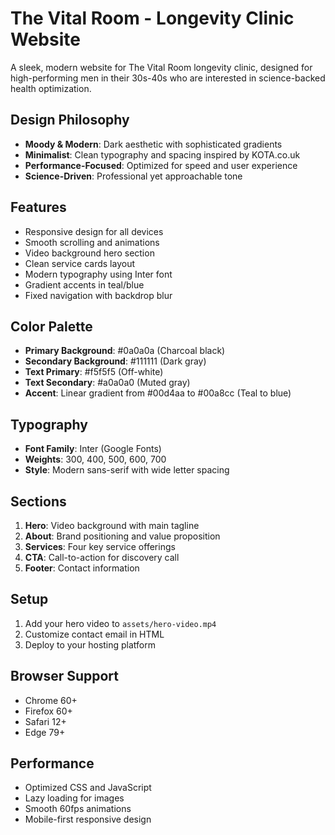 # The Vital Room - Longevity Clinic Website

A sleek, modern website for The Vital Room longevity clinic, designed for high-performing men in their 30s-40s who are interested in science-backed health optimization.

## Design Philosophy

- **Moody & Modern**: Dark aesthetic with sophisticated gradients
- **Minimalist**: Clean typography and spacing inspired by KOTA.co.uk
- **Performance-Focused**: Optimized for speed and user experience
- **Science-Driven**: Professional yet approachable tone

## Features

- Responsive design for all devices
- Smooth scrolling and animations
- Video background hero section
- Clean service cards layout
- Modern typography using Inter font
- Gradient accents in teal/blue
- Fixed navigation with backdrop blur

## Color Palette

- **Primary Background**: #0a0a0a (Charcoal black)
- **Secondary Background**: #111111 (Dark gray)
- **Text Primary**: #f5f5f5 (Off-white)
- **Text Secondary**: #a0a0a0 (Muted gray)
- **Accent**: Linear gradient from #00d4aa to #00a8cc (Teal to blue)

## Typography

- **Font Family**: Inter (Google Fonts)
- **Weights**: 300, 400, 500, 600, 700
- **Style**: Modern sans-serif with wide letter spacing

## Sections

1. **Hero**: Video background with main tagline
2. **About**: Brand positioning and value proposition
3. **Services**: Four key service offerings
4. **CTA**: Call-to-action for discovery call
5. **Footer**: Contact information

## Setup

1. Add your hero video to `assets/hero-video.mp4`
2. Customize contact email in HTML
3. Deploy to your hosting platform

## Browser Support

- Chrome 60+
- Firefox 60+
- Safari 12+
- Edge 79+

## Performance

- Optimized CSS and JavaScript
- Lazy loading for images
- Smooth 60fps animations
- Mobile-first responsive design

